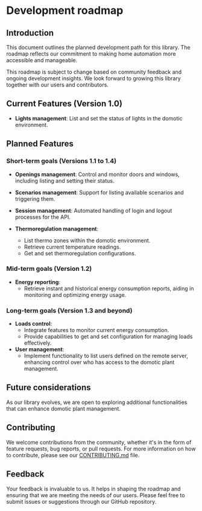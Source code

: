 <!-- Copyright 2024 - GitHub user: fredericks1982

Licensed under the Apache License, Version 2.0 (the "License");
you may not use this file except in compliance with the License.
You may obtain a copy of the License at

    http://www.apache.org/licenses/LICENSE-2.0

Unless required by applicable law or agreed to in writing, software
distributed under the License is distributed on an "AS IS" BASIS,
WITHOUT WARRANTIES OR CONDITIONS OF ANY KIND, either express or implied.
See the License for the specific language governing permissions and
limitations under the License.  -->

# Development roadmap

## Introduction

This document outlines the planned development path for this library. The roadmap
reflects our commitment to making home automation more accessible and manageable.

This roadmap is subject to change based on community feedback and ongoing development
insights. We look forward to growing this library together with our users and contributors.

## Current Features (Version 1.0)

- **Lights management**: List and set the status of lights in the domotic environment.

## Planned Features

### Short-term goals (Versions 1.1 to 1.4)

- **Openings management**: Control and monitor doors and windows, including listing
  and setting their status.

- **Scenarios management**: Support for listing available scenarios and triggering them.

- **Session management**: Automated handling of login and logout processes for the API.

- **Thermoregulation management**:
  - List thermo zones within the domotic environment.
  - Retrieve current temperature readings.
  - Get and set thermoregulation configurations.

### Mid-term goals (Version 1.2)

- **Energy reporting**:
  - Retrieve instant and historical energy consumption reports, aiding in monitoring
    and optimizing energy usage.

### Long-term goals (Version 1.3 and beyond)

- **Loads control**:
  - Integrate features to monitor current energy consumption.
  - Provide capabilities to get and set configuration for managing loads effectively.
- **User management**:
  - Implement functionality to list users defined on the remote server, enhancing
    control over who has access to the domotic plant management.

## Future considerations

As our library evolves, we are open to exploring additional functionalities that can
enhance domotic plant management.

## Contributing

We welcome contributions from the community, whether it's in the form of feature
requests, bug reports, or pull requests. For more information on how to contribute,
please see our [CONTRIBUTING.md](CONTRIBUTING.md) file.

## Feedback

Your feedback is invaluable to us. It helps in shaping the roadmap and ensuring that
we are meeting the needs of our users. Please feel free to submit issues or suggestions
through our GitHub repository.
